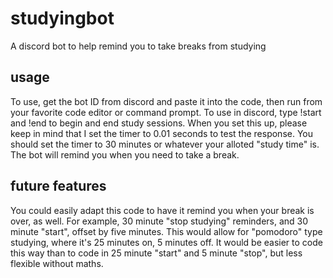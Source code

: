 # studyingbot
A discord bot to help remind you to take breaks from studying

## usage
To use, get the bot ID from discord and paste it into the code, then run from your favorite code editor or command prompt.
To use in discord, type !start and !end to begin and end study sessions. When you set this up, please keep in mind that I set the timer to 0.01 seconds to test the response.
You should set the timer to 30 minutes or whatever your alloted "study time" is. The bot will remind you when you need to take a break.

## future features
You could easily adapt this code to have it remind you when your break is over, as well. For example, 30 minute "stop studying" reminders, and 30 minute "start", offset by five minutes.
This would allow for "pomodoro" type studying, where it's 25 minutes on, 5 minutes off. It would be easier to code this way than to code in 25 minute "start" and 5 minute "stop", but less flexible without maths.
